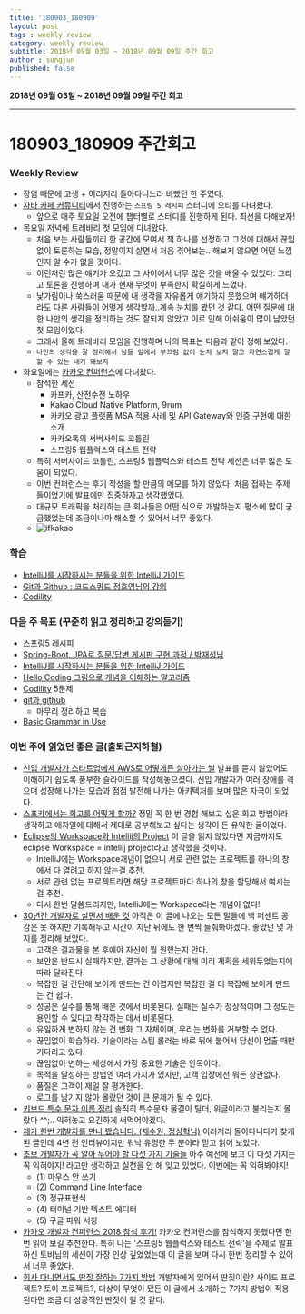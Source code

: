 ```yaml
---
title: '180903_180909'  
layout: post  
tags : weekly review
category: weekly review
subtitle: 2018년 09월 03일 ~ 2018년 09월 09일 주간 회고
author : sungjun
published: false
---
```


**2018년 09월 03일 ~ 2018년 09월 09일 주간 회고** 

---

# 180903_180909 주간회고

### Weekly Review
- 장염 때문에 고생 + 이리저리 돌아다니느라 바빴던 한 주였다. 
- [자바 카페 커뮤니티](https://www.facebook.com/groups/javacafe/)에서 진행하는 `스프링 5 레시피` 스터디에 오티를 다녀왔다.
    - 앞으로 매주 토요일 오전에 챕터별로 스터디를 진행하게 된다. 최선을 다해보자!
- 목요일 저녁에 트레바리 첫 모임에 다녀왔다.
    - 처음 보는 사람들끼리 한 공간에 모여서 책 하나를 선정하고 그것에 대해서 끊임없이 토론하는 모습, 정말이지 살면서 처음 겪어보는.. 해보지 않으면 어떤 느낌인지 알 수가 없을 것이다.
    - 이런저런 많은 얘기가 오갔고 그 사이에서 너무 많은 것을 배울 수 있었다. 그리고 토론을 진행하며 내가 현재 무엇이 부족한지 확실하게 느꼈다.
    - 낯가림이나 쑥스러움 때문에 내 생각을 자유롭게 얘기하지 못했으며 얘기하더라도 다른 사람들이 어떻게 생각할까..계속 눈치를 봤던 것 같다. 어떤 질문에 대한 나만의 생각을 정리하는 것도 잘되지 않았고 이로 인해 아쉬움이 많이 남았던 첫 모임이었다.
    - 그래서 올해 트레바리 모임을 진행하며 나의 목표는 다음과 같이 정해 보았다.
    - `나만의 생각을 잘 정리해서 남들 앞에서 부끄럼 없이 눈치 보지 말고 자연스럽게 말할 수 있는 내가 돼보자`
- 화요일에는 [카카오 컨퍼런스](https://if.kakao.com/)에 다녀왔다.
    - 참석한 세션
        - 카프카, 산전수전 노하우
        - Kakao Cloud Native Platform, 9rum
        - 카카오 광고 플랫폼 MSA 적용 사례 및 API Gateway와 인증 구현에 대한 소개 
        - 카카오톡의 서버사이드 코틀린
        - 스프링5 웹플럭스와 테스트 전략
    - 특히 서버사이드 코틀린, 스프링5 웹플럭스와 테스트 전략 세션은 너무 많은 도움이 되었다.
    - 이번 컨퍼런스는 후기 작성을 할 만큼의 메모를 하지 않았다. 처음 접하는 주제들이었기에 발표에만 집중하자고 생각했었다.
    - 대규모 트래픽을 처리하는 큰 회사들은 어떤 식으로 개발하는지 평소에 많이 궁금했었는데 조금이나마 해소할 수 있어서 너무 좋았다. 
    - ![ifkakao](/assets/images/usingimages/ifkakao.jpg)

### 학습
- [IntelliJ를 시작하시는 분들을 위한 IntelliJ 가이드](https://www.inflearn.com/course/intellij-guide/) 
- [Git과 Github : 코드스쿼드 정호영님의 강의](https://www.youtube.com/watch?v=8AtHcXnJSdA&list=PLAHa1zfLtLiPrxoBo9a1HVmauvE2Mn3xX)
- [Codility](https://www.codility.com/)

### 다음 주 목표 (꾸준히 읽고 정리하고 강의듣기)
- [스프링5 레시피](https://book.naver.com/bookdb/book_detail.nhn?bid=13911953)
- [Spring-Boot, JPA로 질문/답변 게시판 구현 과정 / 박재성님](https://www.youtube.com/watch?v=JUKehW-c484&list=PLqaSEyuwXkSppQAjwjXZgKkjWbFoUdNXC)
- [IntelliJ를 시작하시는 분들을 위한 IntelliJ 가이드](https://www.inflearn.com/course/intellij-guide/) 
- [Hello Coding 그림으로 개념을 이해하는 알고리즘](https://book.naver.com/bookdb/book_detail.nhn?bid=11823284)
- [Codility](https://www.codility.com/) 5문제
- [git과 github](https://www.youtube.com/watch?v=8AtHcXnJSdA&list=PLAHa1zfLtLiPrxoBo9a1HVmauvE2Mn3xX)
    - 마무리 정리하고 복습
- [Basic Grammar in Use](https://book.naver.com/bookdb/book_detail.nhn?bid=6467937)

### 이번 주에 읽었던 좋은 글(출퇴근지하철)
- [신입 개발자가 스타트업에서 AWS로 어떻게든 살아가는 썰](https://www.slideshare.net/ssuser67b08e/aws-112573762) 발표를 듣지 않았어도 이해하기 쉽도록 풍부한 슬라이드를 작성해놓으셨다. 신입 개발자가 여러 장애를 겪으며 성장해 나가는 모습과 점점 발전해 나가는 아키텍처를 보며 많은 자극이 되었다.
- [스포카에서는 회고를 어떻게 할까?](https://spoqa.github.io/2018/08/29/retrospect.html) 정말 꼭 한 번 경험 해보고 싶은 회고 방법이라 생각하고 애자일에 대해서 제대로 공부해보고 싶다는 생각이 든 유익한 글이었다. 
- [Eclipse의 Workspace와 Intellij의 Project](https://jojoldu.tistory.com/334) 이 글을 읽지 않았다면 지금까지도 eclipse Workspace = intellij project라고 생각했을 것이다.
    - IntelliJ에는 Workspace개념이 없으니 서로 관련 없는 프로젝트를 하나의 창에서 다 열려고 하지 않는걸 추천.
    - 서로 관련 없는 프로젝트라면 해당 프로젝트마다 하나의 창을 할당해서 여시는걸 추천.
    - 다시 한번 말씀드리지만, IntelliJ에는 Workspace라는 개념이 없다!
- [30년간 개발자로 살면서 배운 것](https://taegon.kim/archives/6546) 아직은 이 글에 나오는 모든 말들에 백 퍼센트 공감은 못 하지만 기록해두고 시간이 지난 뒤에도 한 번씩 들춰봐야겠다. 좋았던 몇 가지를 정리해 보았다. 
    - 고객은 결과물을 본 후에야 자신이 뭘 원했는지 안다.
    - 보안은 반드시 실패하지만, 결과는 그 상황에 대해 미리 계획을 세워두었는지에 따라 달라진다.
    - 복잡한 걸 간단해 보이게 만드는 건 어렵지만 복잡한 걸 더 복잡해 보이게 만드는 건 쉽다.
    - 성공은 실수를 통해 배운 것에서 비롯된다. 실패는 실수가 정상적이며 그 정도는 용인할 수 있다고 착각하는 데서 비롯된다.
    - 유일하게 변하지 않는 건 변화 그 자체이며, 우리는 변화를 거부할 수 없다.
    - 끊임없이 학습하라. 기술이라는 스팀 롤러는 바로 뒤에 붙어서 당신이 멈출 때만 기다리고 있다.
    - 끊임없이 변하는 세상에서 가장 중요한 기술은 안목이다.
    - 목적을 달성하는 방법엔 여러 가지가 있지만, 고객 입장에선 뭐든 상관없다.
    - 품질은 고객이 제일 잘 평가한다.
    - 로그를 남기지 않아 몰랐던 것이 큰 문제가 될 수 있다.
- [키보드 특수 문자 이름 정리](http://gomcine.tistory.com/entry/%ED%82%A4%EB%B3%B4%EB%93%9C-%ED%8A%B9%EC%88%98-%EB%AC%B8%EC%9E%90-%EC%9D%B4%EB%A6%84-%EC%A0%95%EB%A6%AC) 솔직히 특수문자 물결이 틸더, 위글이라고 불리는지 몰랐다 ^^;.. 익혀놓고 요긴하게 써먹어야겠다.
- [제가 한번 개발자를 만나 봤습니다. (채수원, 정상혁님)](http://jinson.tistory.com/entry/%EC%A0%91%EC%86%8D%EC%A0%9C%EA%B0%80-%ED%95%9C%EB%B2%88-%EA%B0%9C%EB%B0%9C%EC%9E%90%EB%A5%BC-%EB%A7%8C%EB%82%98-%EB%B4%A4%EC%8A%B5%EB%8B%88%EB%8B%A4-S1-E12-Part1) 이러저리 돌아다니다가 찾게 된 글인데 4년 전 인터뷰이지만 워낙 유명한 두 분이라 믿고 읽어 보았다.
- [초보 개발자가 꼭 알아 두어야 할 다섯 가지 기술들](http://www.moreagile.net/2014/12/HowtoBecomeAnExpertDeveloper.html) 아주 예전에 보고 이 다섯 가지는 꼭 익혀야지! 라고만 생각하고 실천을 안 해 잊고 있었다. 이번에는 꼭 익혀봐야지!
    - (1) 마우스 안 쓰기
    - (2) Command Line Interface
    - (3) 정규표현식
    - (4) 터미널 기반 텍스트 에디터
    - (5) 구글 파워 서칭
- [카카오 개발자 컨퍼런스 2018 참석 후기!](https://jojoldu.tistory.com/335) 카카오 컨퍼런스를 참석하지 못했다면 한 번 읽어 보길 추천한다. 특히 나는 '스프링5 웹플럭스와 테스트 전략'을 주제로 발표하신 토비님의 세션이 가장 인상 깊었었는데 이 글을 보며 다시 한번 정리할 수 있어서 너무 좋았다.
- [회사 다니면서도 딴짓 잘하는 7가지 방법](https://brunch.co.kr/@moonsengwon/6) 개발자에게 있어서 딴짓이란? 사이드 프로젝트? 토이 프로젝트?, 대상이 무엇이 됐든 이 글에서 소개하는 7가지 방법이 적용된다면 조금 더 성공적인 딴짓이 될 것 같다.
